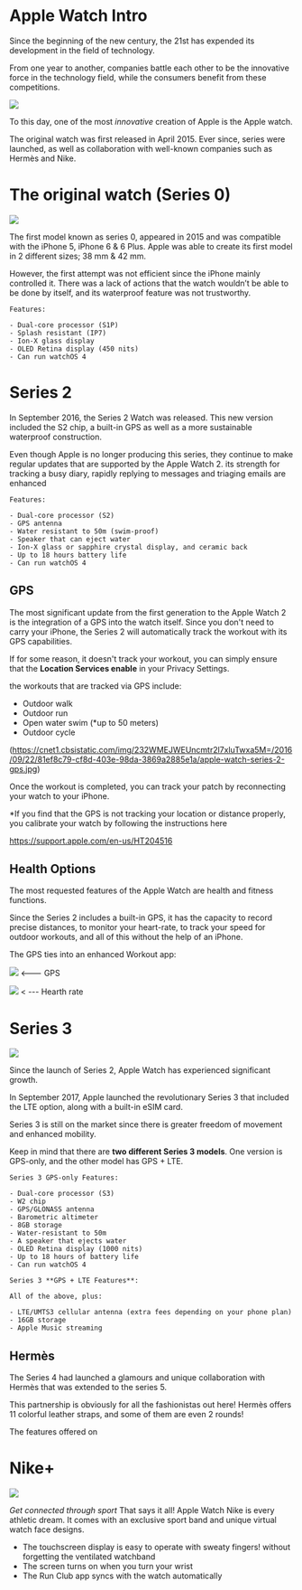 
# Apple Watch Intro

Since the beginning of the new century, the 21st has expended its development in the field of technology. 

From one year to another, companies battle each other to be the innovative force in the technology field, while the consumers benefit from these competitions. 

![](https://9to5mac.com/wp-content/uploads/sites/6/2020/02/how-to-see-all-apple-watch-apps.jpeg?quality=82&strip=all&w=1600)

To this day, one of the most *innovative* creation of Apple is the Apple watch. 

The original watch was first released in April 2015. Ever since, series were launched, as well as collaboration with well-known companies such as Hermès and Nike. 

# The original watch (Series 0)

![](https://www.macobserver.com/wp-content/uploads/2017/12/compare-apple-watches-series-1-768x450.png)

The first model known as series 0, appeared in 2015 and was compatible with the iPhone 5, iPhone 6 & 6 Plus. Apple was able to create its first model in 2 different sizes; 38 mm & 42 mm. 

However, the first attempt was not efficient since the iPhone mainly controlled it. There was a lack of actions that the watch wouldn’t be able to be done by itself, and its waterproof feature was not trustworthy. 

``` 
Features:

- Dual-core processor (S1P)
- Splash resistant (IP7)
- Ion-X glass display
- OLED Retina display (450 nits)
- Can run watchOS 4

```

# Series 2

In September 2016, the Series 2 Watch was released. This new version included the S2 chip, a built-in GPS as well as a more sustainable waterproof construction. 

Even though Apple is no longer producing this series, they continue to make regular updates that are supported by the Apple Watch 2. its strength for tracking a busy diary, rapidly replying to messages and triaging emails are enhanced

```
Features:

- Dual-core processor (S2)
- GPS antenna
- Water resistant to 50m (swim-proof)
- Speaker that can eject water
- Ion-X glass or sapphire crystal display, and ceramic back
- Up to 18 hours battery life
- Can run watchOS 4

```
## GPS

The most significant update from the first generation to the Apple Watch 2 is the integration of a GPS into the watch itself. Since you don't need to carry your iPhone, the Series 2 will automatically track the workout with its GPS capabilities.

If for some reason, it doesn't track your workout, you can simply ensure that the **Location Services enable**  in your Privacy Settings. 

the workouts that are tracked via GPS include:

- Outdoor walk
- Outdoor run
- Open water swim (*up to 50 meters)
- Outdoor cycle

(https://cnet1.cbsistatic.com/img/232WMEJWEUncmtr2l7xluTwxa5M=/2016/09/22/81ef8c79-cf8d-403e-98da-3869a2885e1a/apple-watch-series-2-gps.jpg)

Once the workout is completed, you can track your patch by reconnecting your watch to your iPhone. 

*If you find that the GPS is not tracking your location or distance properly, you calibrate your watch by following the instructions here 

https://support.apple.com/en-us/HT204516

## Health Options

The most requested features of the Apple Watch are health and fitness functions. 

Since the Series 2 includes a built-in GPS, it has the capacity to record precise distances, to monitor your heart-rate, to track your speed for outdoor workouts, and all of this without the help of an iPhone.

The GPS ties into an enhanced Workout app:

![](https://cdn.mos.cms.futurecdn.net/b84559893d298e0ca524b46d65f90961-768-80.jpg.webp) <--- GPS

![](https://cdn.mos.cms.futurecdn.net/be8df46df2c31a6964c4e82ab728b22f-768-80.jpg.webp) < --- Hearth rate


# Series 3

![](https://www.macobserver.com/wp-content/uploads/2017/12/compare-apple-watches-series-3-768x450.png)

Since the launch of Series 2, Apple Watch has experienced significant growth. 

In September 2017, Apple launched the revolutionary Series 3 that included the LTE option, along with a built-in eSIM card.

Series 3 is still on the market since there is greater freedom of movement and enhanced mobility. 

Keep in mind that there are **two different Series 3 models**. One version is GPS-only, and the other model has GPS + LTE.

``` 
Series 3 GPS-only Features:

- Dual-core processor (S3)
- W2 chip
- GPS/GLONASS antenna
- Barometric altimeter
- 8GB storage
- Water-resistant to 50m
- A speaker that ejects water
- OLED Retina display (1000 nits)
- Up to 18 hours of battery life
- Can run watchOS 4

```

``` 
Series 3 **GPS + LTE Features**:

All of the above, plus:

- LTE/UMTS3 cellular antenna (extra fees depending on your phone plan)
- 16GB storage
- Apple Music streaming

``` 

## Hermès

The Series 4  had launched a glamours and unique collaboration with Hermès that was extended to the series 5.

This partnership is obviously for all the fashionistas out here! Hermès offers 11 colorful leather straps, and some of them are even 2 rounds!

The features offered on 


# Nike+

![](https://store.storeimages.cdn-apple.com/4982/as-images.apple.com/is/MXR12_VW_34FR+watch-44-alum-silver-nc-nike5s_VW_34FR_WF_CO?wid=750&hei=712&trim=1,0&fmt=p-jpg&qlt=80&op_usm=0.5,0.5&.v=1583262350521,1590016244000)

*Get connected through sport* That says it all! Apple Watch Nike is every athletic dream. It comes with an exclusive sport band and unique virtual watch face designs. 

- The touchscreen display is easy to operate with sweaty fingers! without forgetting the ventilated watchband
- The screen turns on when you turn your wrist
- The Run Club app syncs with the watch automatically